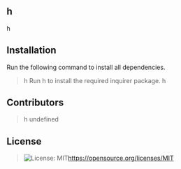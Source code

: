 ## h 
  h

  ## Installation
  Run the following command to install all dependencies.
  > h
  Run h to install the required inquirer package.
  > h

  ## Contributors
  > h undefined
  
  ## License
  > ![License: MIT](https://img.shields.io/badge/License-MIT-yellow.svg)https://opensource.org/licenses/MIT

  